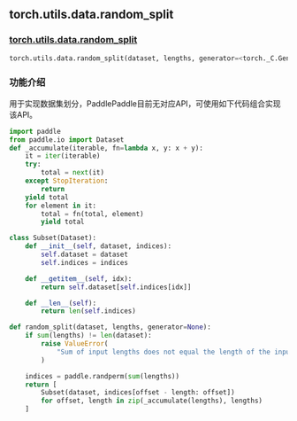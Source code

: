 ## torch.utils.data.random_split
### [torch.utils.data.random_split](https://pytorch.org/docs/stable/data.html?highlight=random_split#torch.utils.data.random_split)
```python
torch.utils.data.random_split(dataset, lengths, generator=<torch._C.Generator object>)
```

### 功能介绍
用于实现数据集划分，PaddlePaddle目前无对应API，可使用如下代码组合实现该API。

```python
import paddle
from paddle.io import Dataset
def _accumulate(iterable, fn=lambda x, y: x + y):
    it = iter(iterable)
    try:
        total = next(it)
    except StopIteration:
        return
    yield total
    for element in it:
        total = fn(total, element)
        yield total

class Subset(Dataset):
    def __init__(self, dataset, indices):
        self.dataset = dataset
        self.indices = indices

    def __getitem__(self, idx):
        return self.dataset[self.indices[idx]]

    def __len__(self):
        return len(self.indices)

def random_split(dataset, lengths, generator=None):
    if sum(lengths) != len(dataset):
        raise ValueError(
            "Sum of input lengths does not equal the length of the input dataset!"
        )

    indices = paddle.randperm(sum(lengths))
    return [
        Subset(dataset, indices[offset - length: offset])
        for offset, length in zip(_accumulate(lengths), lengths)
    ]
```
